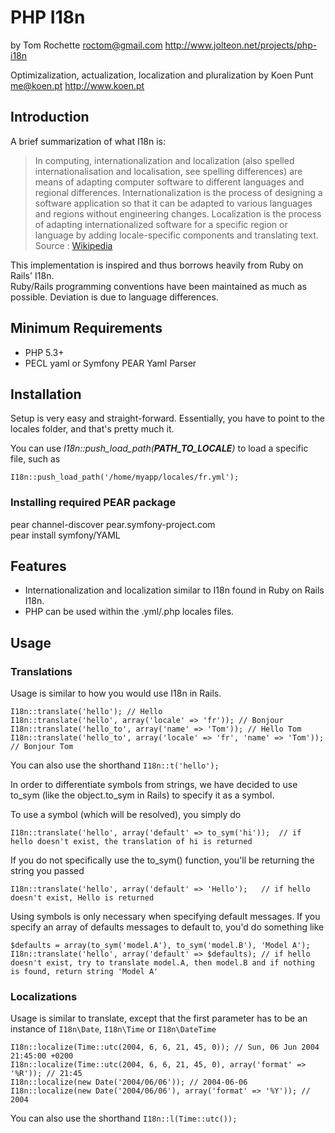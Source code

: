 # PHP I18n #

by Tom Rochette 
<roctom@gmail.com>
<http://www.jolteon.net/projects/php-i18n>

Optimizalization, actualization, localization and pluralization by Koen Punt
<me@koen.pt>
<http://www.koen.pt>

## Introduction ##
A brief summarization of what I18n is:

> In computing, internationalization and localization (also spelled internationalisation and localisation, see spelling differences)
> are means of adapting computer software to different languages and regional differences. Internationalization is the process of
> designing a software application so that it can be adapted to various languages and regions without engineering changes.
> Localization is the process of adapting internationalized software for a specific region or language by adding locale-specific
> components and translating text.
> Source : [Wikipedia](http://en.wikipedia.org/wiki/Internationalization_and_localization)

This implementation is inspired and thus borrows heavily from Ruby on Rails' I18n.  
Ruby/Rails programming conventions have been maintained as much as possible. Deviation is due to language differences.

## Minimum Requirements ##

* PHP 5.3+
* PECL yaml or Symfony PEAR Yaml Parser

## Installation ##

Setup is very easy and straight-forward. Essentially, you have to point to the locales folder, and that's pretty much it.

You can use _I18n::push\_load\_path(__PATH\_TO\_LOCALE__)_ to load a specific file, such as

    I18n::push_load_path('/home/myapp/locales/fr.yml');

### Installing required PEAR package ###
pear channel-discover pear.symfony-project.com  
pear install symfony/YAML

## Features ##

- Internationalization and localization similar to I18n found in Ruby on Rails I18n.
- PHP can be used within the .yml/.php locales files.

## Usage ##

### Translations ###
Usage is similar to how you would use I18n in Rails.

    I18n::translate('hello'); // Hello
    I18n::translate('hello', array('locale' => 'fr')); // Bonjour
    I18n::translate('hello_to', array('name' => 'Tom')); // Hello Tom
    I18n::translate('hello_to', array('locale' => 'fr', 'name' => 'Tom')); // Bonjour Tom

You can also use the shorthand `I18n::t('hello');`

In order to differentiate symbols from strings, we have decided to use
to_sym (like the object.to_sym in Rails) to specify it as a symbol.

To use a symbol (which will be resolved), you simply do

    I18n::translate('hello', array('default' => to_sym('hi'));	// if hello doesn't exist, the translation of hi is returned

If you do not specifically use the to_sym() function, you'll be returning the string you passed

    I18n::translate('hello', array('default' => 'Hello');	// if hello doesn't exist, Hello is returned

Using symbols is only necessary when specifying default messages. If you specify an array of defaults messages to default to, you'd do something like

    $defaults = array(to_sym('model.A'), to_sym('model.B'), 'Model A');
    I18n::translate('hello', array('default' => $defaults);	// if hello doesn't exist, try to translate model.A, then model.B and if nothing is found, return string 'Model A'
    
### Localizations ###

Usage is similar to translate, except that the first parameter has to be an instance of `I18n\Date`, `I18n\Time` or `I18n\DateTime`

    I18n::localize(Time::utc(2004, 6, 6, 21, 45, 0)); // Sun, 06 Jun 2004 21:45:00 +0200
    I18n::localize(Time::utc(2004, 6, 6, 21, 45, 0), array('format' => '%R')); // 21:45
    I18n::localize(new Date('2004/06/06')); // 2004-06-06 
    I18n::localize(new Date('2004/06/06'), array('format' => '%Y')); // 2004

You can also use the shorthand `I18n::l(Time::utc());`





